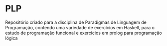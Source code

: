 # PLP
Repositório criado para a disciplina de Paradigmas de Linguagem de Programação, contendo uma variedade de exercícios em Haskell, para o estudo de programação funcional e exercicios em prolog para programação lógica
